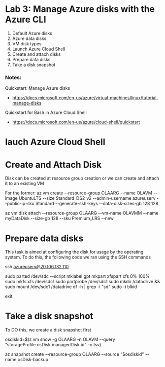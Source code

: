 # Lab 3: Manage Azure disks with the Azure CLI

1. Default Azure disks
2. Azure data disks
3. VM disk types
4. Launch Azure Cloud Shell
5. Create and attach disks
6. Prepare data disks
7. Take a disk snapshot

### Notes:

Quickstart: Manage Azure disks
* https://docs.microsoft.com/en-us/azure/virtual-machines/linux/tutorial-manage-disks

Quickstart for Bash in Azure Cloud Shell
* https://docs.microsoft.com/en-us/azure/cloud-shell/quickstart


# lauch Azure Cloud Shell

# Create and Attach Disk
Disk can be created at resource group creation or we can create and attach it to an existing VM

For the former: 
az vm create  --resource-group OLAARG  --name OLAVM   --image UbuntuLTS   --size Standard_DS2_v2   --admin-username azureuserv --public-ip-sku Standard --generate-ssh-keys   --data-disk-sizes-gb 128 128

az vm disk attach   --resource-group OLAARG    --vm-name OLAVMM   --name myDataDisk    --size-gb 128     --sku Premium_LRS     --new

# Prepare data disks
This task is aimed at configuring the disk for usage by the operating system. 
To do this, the following code we ran using the SSH commands

ssh azureuserv@20.106.132.110

sudo parted /dev/sdc --script mklabel gpt mkpart xfspart xfs 0% 100%
sudo mkfs.xfs /dev/sdc1
sudo partprobe /dev/sdc1
sudo mkdir /datadrive && sudo mount /dev/sdc1 /datadrive
df -h | grep -i "sd"
sudo -i blkid

exit




# Take a disk snapshot

To DO this, we create a disk snapshot first

osdiskid=$(z vm show   -g OLAARG    -n OLAVM    --query "storageProfile.osDisk.managedDisk.id"  -o tsv)


   az snapshot create     --resource-group OLAARG     --source "$osdiskid"     --name osDisk-backup